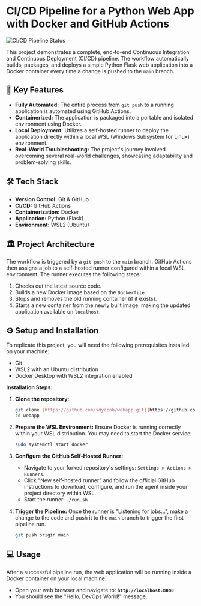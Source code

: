 # CI/CD Pipeline for a Python Web App with Docker and GitHub Actions

![CI/CD Pipeline Status](https://github.com/sdyacob/webapp/actions/workflows/main.yml/badge.svg)

This project demonstrates a complete, end-to-end Continuous Integration and Continuous Deployment (CI/CD) pipeline. The workflow automatically builds, packages, and deploys a simple Python Flask web application into a Docker container every time a change is pushed to the `main` branch.

## 🚀 Key Features

* **Fully Automated:** The entire process from `git push` to a running application is automated using GitHub Actions.
* **Containerized:** The application is packaged into a portable and isolated environment using Docker.
* **Local Deployment:** Utilizes a self-hosted runner to deploy the application directly within a local WSL (Windows Subsystem for Linux) environment.
* **Real-World Troubleshooting:** The project's journey involved overcoming several real-world challenges, showcasing adaptability and problem-solving skills.

## 🛠️ Tech Stack

* **Version Control:** Git & GitHub
* **CI/CD:** GitHub Actions
* **Containerization:** Docker
* **Application:** Python (Flask)
* **Environment:** WSL2 (Ubuntu)

## 🏛️ Project Architecture

The workflow is triggered by a `git push` to the `main` branch. GitHub Actions then assigns a job to a self-hosted runner configured within a local WSL environment. The runner executes the following steps:
1.  Checks out the latest source code.
2.  Builds a new Docker image based on the `Dockerfile`.
3.  Stops and removes the old running container (if it exists).
4.  Starts a new container from the newly built image, making the updated application available on `localhost`.

## ⚙️ Setup and Installation

To replicate this project, you will need the following prerequisites installed on your machine:
* Git
* WSL2 with an Ubuntu distribution
* Docker Desktop with WSL2 integration enabled

**Installation Steps:**

1.  **Clone the repository:**
    ```bash
    git clone [https://github.com/sdyacob/webapp.git](https://github.com/sdyacob/webapp.git)
    cd webapp
    ```
2.  **Prepare the WSL Environment:**
    Ensure Docker is running correctly within your WSL distribution. You may need to start the Docker service:
    ```bash
    sudo systemctl start docker
    ```

3.  **Configure the GitHub Self-Hosted Runner:**
    * Navigate to your forked repository's settings: `Settings > Actions > Runners`.
    * Click "New self-hosted runner" and follow the official GitHub instructions to download, configure, and run the agent inside your project directory within WSL.
    * Start the runner: `./run.sh`

4.  **Trigger the Pipeline:**
    Once the runner is "Listening for jobs...", make a change to the code and push it to the `main` branch to trigger the first pipeline run.
    ```bash
    git push origin main
    ```

## 💻 Usage

After a successful pipeline run, the web application will be running inside a Docker container on your local machine.

* Open your web browser and navigate to: **`http://localhost:8080`**
* You should see the "Hello, DevOps World!" message.

